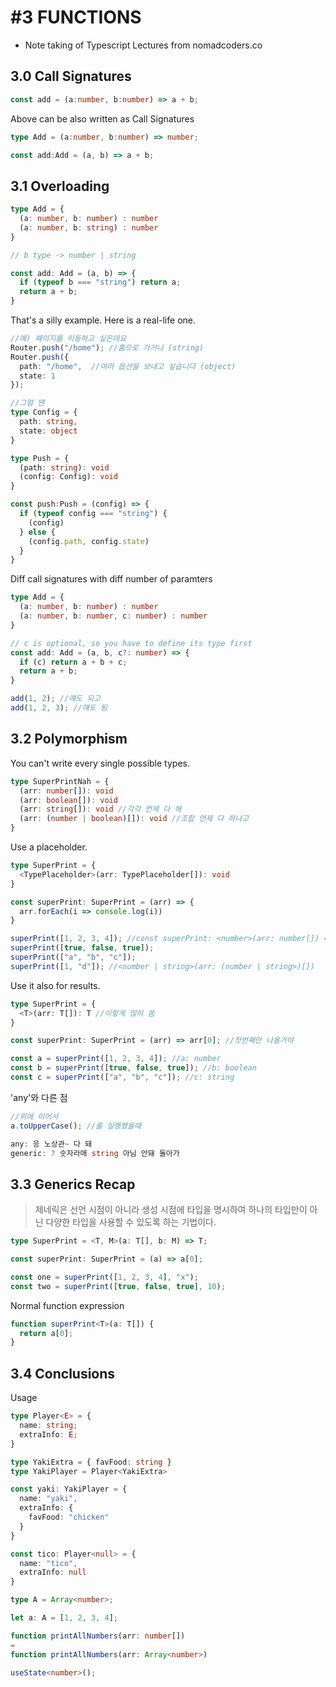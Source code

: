 # #3 FUNCTIONS

* Note taking of Typescript Lectures from nomadcoders.co

## 3.0 Call Signatures

```typescript
const add = (a:number, b:number) => a + b;
```

Above can be also written as Call Signatures
```typescript
type Add = (a:number, b:number) => number;

const add:Add = (a, b) => a + b;
```

## 3.1 Overloading
```typescript
type Add = {
  (a: number, b: number) : number
  (a: number, b: string) : number
}

// b type -> number | string

const add: Add = (a, b) => {
  if (typeof b === "string") return a;
  return a + b;
}
```

That's a silly example. Here is a real-life one.
```typescript
//예) 페이지를 이동하고 싶은데요
Router.push("/home"); //홈으로 가거나 (string)
Router.push({
  path: "/home",  //여러 옵션을 보내고 싶습니다 (object)
  state: 1
});

//그럴 땐
type Config = {
  path: string,
  state: object
}

type Push = {
  (path: string): void
  (config: Config): void
}

const push:Push = (config) => {
  if (typeof config === "string") {
    (config)
  } else {
    (config.path, config.state)
  }
}
```

Diff call signatures with diff number of paramters
```typescript
type Add = {
  (a: number, b: number) : number
  (a: number, b: number, c: number) : number
}

// c is optional, so you have to define its type first
const add: Add = (a, b, c?: number) => {
  if (c) return a + b + c;
  return a + b;
}

add(1, 2); //얘도 되고
add(1, 2, 3); //얘도 됨
```

## 3.2 Polymorphism
You can't write every single possible types.
```typescript
type SuperPrintNah = {
  (arr: number[]): void
  (arr: boolean[]): void
  (arr: string[]): void //각각 언제 다 해
  (arr: (number | boolean)[]): void //조합 언제 다 하냐고
}
```

Use a placeholder.
```typescript
type SuperPrint = {
  <TypePlaceholder>(arr: TypePlaceholder[]): void
}

const superPrint: SuperPrint = (arr) => {
  arr.forEach(i => console.log(i))
}

superPrint([1, 2, 3, 4]); //const superPrint: <number>(arr: number[]) => void
superPrint([true, false, true]);
superPrint(["a", "b", "c"]);
superPrint([1, "d"]); //<number | string>(arr: (number | string>)[])

```

Use it also for results.
```typescript
type SuperPrint = {
  <T>(arr: T[]): T //이렇게 많이 씀
}

const superPrint: SuperPrint = (arr) => arr[0]; //첫번째만 나올거야

const a = superPrint([1, 2, 3, 4]); //a: number
const b = superPrint([true, false, true]); //b: boolean
const c = superPrint(["a", "b", "c"]); //c: string
```

'any'와 다른 점
```typescript
//위에 이어서
a.toUpperCase(); //를 실행했을때

any: 응 노상관~ 다 돼
generic: ? 숫자라매 string 아님 안돼 돌아가
```

## 3.3 Generics Recap
> 제네릭은 선언 시점이 아니라 생성 시점에 타입을 명시하여 하나의 타입만이 아닌 다양한 타입을 사용할 수 있도록 하는 기법이다.

```typescript
type SuperPrint = <T, M>(a: T[], b: M) => T;

const superPrint: SuperPrint = (a) => a[0];

const one = superPrint([1, 2, 3, 4], "x");
const two = superPrint([true, false, true], 10);
```

Normal function expression
```typescript
function superPrint<T>(a: T[]) {
  return a[0];
}
```

## 3.4 Conclusions
Usage
```typescript
type Player<E> = {
  name: string;
  extraInfo: E;
}

type YakiExtra = { favFood: string }
type YakiPlayer = Player<YakiExtra>

const yaki: YakiPlayer = {
  name: "yaki",
  extraInfo: {
    favFood: "chicken"
  }
}

const tico: Player<null> = {
  name: "tico",
  extraInfo: null
}
```

```typescript
type A = Array<number>;

let a: A = [1, 2, 3, 4];
```

```typescript
function printAllNumbers(arr: number[]) 
=
function printAllNumbers(arr: Array<number>) 
```

```typescript
useState<number>();
```
